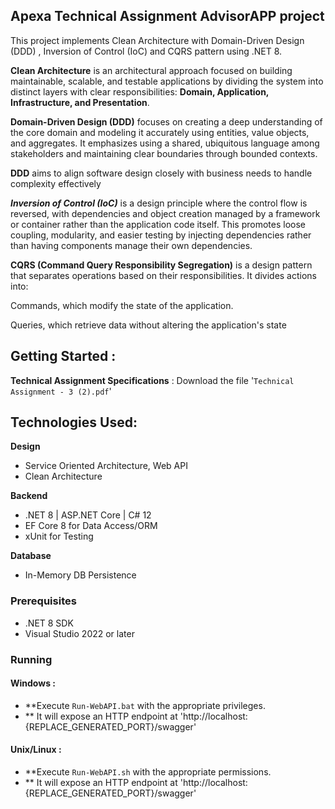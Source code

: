 ## Apexa Technical Assignment AdvisorAPP project
This project implements Clean Architecture with Domain-Driven Design (DDD) , Inversion of Control (IoC) and CQRS pattern using .NET 8.


**Clean Architecture** is an architectural approach focused on building maintainable, scalable,
and testable applications by dividing the system into distinct layers with clear responsibilities: **Domain, Application, Infrastructure, and Presentation**.


**Domain-Driven Design (DDD)** focuses on creating a deep understanding of the core domain and modeling it accurately using entities, value objects, and aggregates.
It emphasizes using a shared, ubiquitous language among stakeholders and maintaining clear boundaries through bounded contexts. 

**DDD** aims to align software design closely with business needs to handle complexity effectively



***Inversion of Control (IoC)*** is a design principle where the control flow is reversed, 
with dependencies and object creation managed by a framework or container rather than the application code itself. 
This promotes loose coupling, modularity, and easier testing by injecting dependencies rather than having components manage their own dependencies.


**CQRS (Command Query Responsibility Segregation)** is a design pattern that separates operations based on their responsibilities. It divides actions into:

Commands, which modify the state of the application.

Queries, which retrieve data without altering the application's state

## Getting Started :
**Technical Assignment Specifications** :
Download the file '`Technical Assignment - 3 (2).pdf`'

## Technologies Used:
**Design**
* Service Oriented Architecture, Web API
* Clean Architecture
  
**Backend**
* .NET 8 | ASP.NET Core | C# 12
* EF Core 8 for Data Access/ORM
* xUnit for Testing 
  
**Database**
* In-Memory DB Persistence

### Prerequisites

* .NET 8 SDK
* Visual Studio 2022 or later


### Running
#### Windows :
- **Execute `Run-WebAPI.bat`  with the appropriate privileges.
- ** It will expose an HTTP endpoint at 'http://localhost:{REPLACE_GENERATED_PORT}/swagger' 
#### Unix/Linux :
- **Execute `Run-WebAPI.sh`  with the appropriate permissions.
- ** It will expose an HTTP endpoint at 'http://localhost:{REPLACE_GENERATED_PORT}/swagger' 


